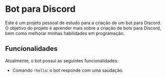 <h1>Bot para Discord</h1>
<p>Este é um projeto pessoal de estudo para a criação de um bot para Discord. O objetivo do projeto é aprender mais sobre a criação de bots para Discord, bem como melhorar minhas habilidades em programação.</p>
<h2>Funcionalidades</h2>
<p>Atualmente, o bot possui as seguintes funcionalidades:</p>
<ul>
<li>Comando <code>!hello</code>: o bot responde com uma saudação.</li>
</ul>
